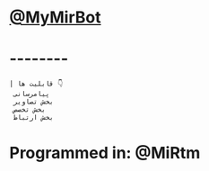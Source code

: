 <a href="telegram.me/MyMirBot"><h1>@MyMirBot</h1></a>
# --------
    | قابلیت ها 👇
     پیامرسانی
     بخش تصاویر
     بخش تخصص
     بخش ارتباط
# Programmed in: @MiRtm
